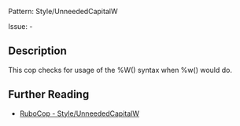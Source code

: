 Pattern: Style/UnneededCapitalW

Issue: -

## Description

This cop checks for usage of the %W() syntax when %w() would do.

## Further Reading

* [RuboCop - Style/UnneededCapitalW](https://rubocop.readthedocs.io/en/latest/cops_style/#styleunneededcapitalw)
